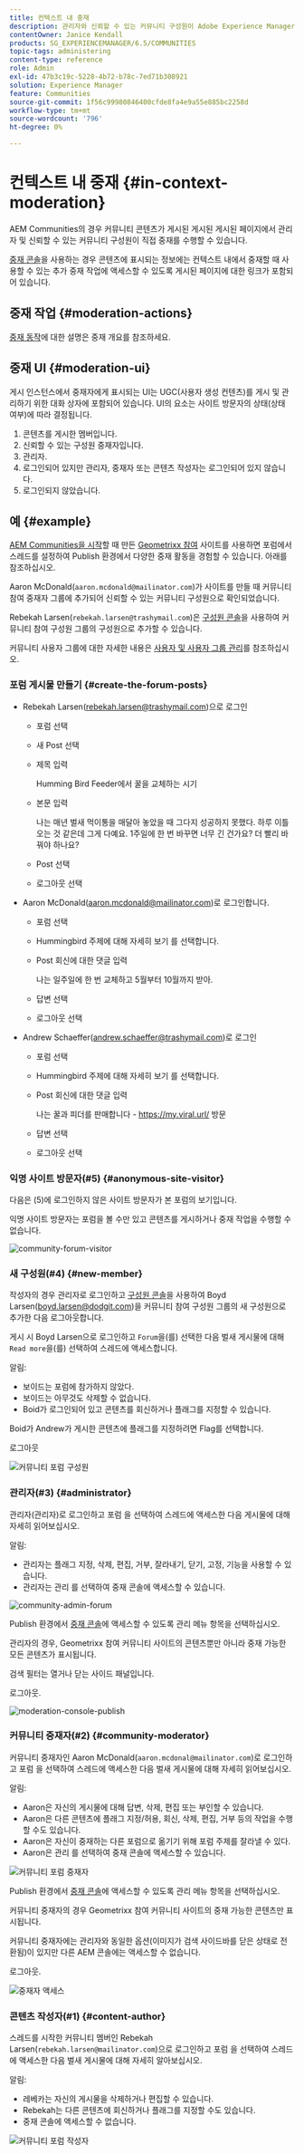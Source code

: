 ```yaml
---
title: 컨텍스트 내 중재
description: 관리자와 신뢰할 수 있는 커뮤니티 구성원이 Adobe Experience Manager 커뮤니티에서 중재자 작업을 수행하는 방법에 대해 알아봅니다.
contentOwner: Janice Kendall
products: SG_EXPERIENCEMANAGER/6.5/COMMUNITIES
topic-tags: administering
content-type: reference
role: Admin
exl-id: 47b3c19c-5228-4b72-b78c-7ed71b308921
solution: Experience Manager
feature: Communities
source-git-commit: 1f56c99980846400cfde8fa4e9a55e885bc2258d
workflow-type: tm+mt
source-wordcount: '796'
ht-degree: 0%

---
```


# 컨텍스트 내 중재 {#in-context-moderation}

AEM Communities의 경우 커뮤니티 콘텐츠가 게시된 게시된 게시된 페이지에서 관리자 및 신뢰할 수 있는 커뮤니티 구성원이 직접 중재를 수행할 수 있습니다.

[중재 콘솔](moderation.md)을 사용하는 경우 콘텐츠에 표시되는 정보에는 컨텍스트 내에서 중재할 때 사용할 수 있는 추가 중재 작업에 액세스할 수 있도록 게시된 페이지에 대한 링크가 포함되어 있습니다.

## 중재 작업 {#moderation-actions}

[중재 동작](moderate-ugc.md#moderation-actions)에 대한 설명은 중재 개요를 참조하세요.

## 중재 UI {#moderation-ui}

게시 인스턴스에서 중재자에게 표시되는 UI는 UGC(사용자 생성 컨텐츠)를 게시 및 관리하기 위한 대화 상자에 포함되어 있습니다. UI의 요소는 사이트 방문자의 상태(상태 여부)에 따라 결정됩니다.

1. 콘텐츠를 게시한 멤버입니다.
1. 신뢰할 수 있는 구성원 중재자입니다.
1. 관리자.
1. 로그인되어 있지만 관리자, 중재자 또는 콘텐츠 작성자는 로그인되어 있지 않습니다.
1. 로그인되지 않았습니다.

## 예 {#example}

[AEM Communities을 시작](getting-started.md)할 때 만든 [Geometrixx 참여](http://localhost:4503/content/sites/engage/en.html) 사이트를 사용하면 포럼에서 스레드를 설정하여 Publish 환경에서 다양한 중재 활동을 경험할 수 있습니다. 아래를 참조하십시오.

Aaron McDonald(`aaron.mcdonald@mailinator.com`)가 사이트를 만들 때 커뮤니티 참여 중재자 그룹에 추가되어 신뢰할 수 있는 커뮤니티 구성원으로 확인되었습니다.

Rebekah Larsen(`rebekah.larsen@trashymail.com`)은 [구성원 콘솔](members.md)을 사용하여 커뮤니티 참여 구성원 그룹의 구성원으로 추가할 수 있습니다.

커뮤니티 사용자 그룹에 대한 자세한 내용은 [사용자 및 사용자 그룹 관리](users.md)를 참조하십시오.

### 포럼 게시물 만들기 {#create-the-forum-posts}

* Rebekah Larsen(rebekah.larsen@trashymail.com)으로 로그인

   * 포럼 선택
   * 새 Post 선택
   * 제목 입력

     Humming Bird Feeder에서 꿀을 교체하는 시기

   * 본문 입력

     나는 매년 벌새 먹이통을 매달아 놓았을 때 그다지 성공하지 못했다. 하루 이틀 오는 것 같은데 그게 다예요. 1주일에 한 번 바꾸면 너무 긴 건가요? 더 빨리 바꿔야 하나요?

   * Post 선택
   * 로그아웃 선택

* Aaron McDonald(aaron.mcdonald@mailinator.com)로 로그인합니다.

   * 포럼 선택
   * Hummingbird 주제에 대해 자세히 보기 를 선택합니다.
   * Post 회신에 대한 댓글 입력

     나는 일주일에 한 번 교체하고 5월부터 10월까지 받아.

   * 답변 선택
   * 로그아웃 선택

* Andrew Schaeffer(andrew.schaeffer@trashymail.com)로 로그인

   * 포럼 선택
   * Hummingbird 주제에 대해 자세히 보기 를 선택합니다.
   * Post 회신에 대한 댓글 입력

     나는 꿀과 피더를 판매합니다 - https://my.viral.url/ 방문

   * 답변 선택
   * 로그아웃 선택

### 익명 사이트 방문자(#5) {#anonymous-site-visitor}

다음은 (5)에 로그인하지 않은 사이트 방문자가 본 포럼의 보기입니다.

익명 사이트 방문자는 포럼을 볼 수만 있고 콘텐츠를 게시하거나 중재 작업을 수행할 수 없습니다.

![community-forum-visitor](assets/community-forum-visitor.png)

### 새 구성원(#4) {#new-member}

작성자의 경우 관리자로 로그인하고 [구성원 콘솔](members.md)을 사용하여 Boyd Larsen(boyd.larsen@dodgit.com)을 커뮤니티 참여 구성원 그룹의 새 구성원으로 추가한 다음 로그아웃합니다.

게시 시 Boyd Larsen으로 로그인하고 `Forum`을(를) 선택한 다음 벌새 게시물에 대해 `Read more`을(를) 선택하여 스레드에 액세스합니다.

알림:

* 보이드는 포럼에 참가하지 않았다.
* 보이드는 아무것도 삭제할 수 없습니다.
* Boid가 로그인되어 있고 콘텐츠를 회신하거나 플래그를 지정할 수 있습니다.

Boid가 Andrew가 게시한 콘텐츠에 플래그를 지정하려면 Flag를 선택합니다.

로그아웃

![커뮤니티 포럼 구성원](assets/community-forum-member.png)

### 관리자(#3) {#administrator}

관리자(관리자)로 로그인하고 포럼 을 선택하여 스레드에 액세스한 다음 게시물에 대해 자세히 읽어보십시오.

알림:

* 관리자는 플래그 지정, 삭제, 편집, 거부, 잘라내기, 닫기, 고정, 기능을 사용할 수 있습니다.
* 관리자는 관리 를 선택하여 중재 콘솔에 액세스할 수 있습니다.

![community-admin-forum](assets/community-admin-forum.png)

Publish 환경에서 [중재 콘솔](moderation.md)에 액세스할 수 있도록 관리 메뉴 항목을 선택하십시오.

관리자의 경우, Geometrixx 참여 커뮤니티 사이트의 콘텐츠뿐만 아니라 중재 가능한 모든 콘텐츠가 표시됩니다.

검색 필터는 열거나 닫는 사이드 패널입니다.

로그아웃.

![moderation-console-publish](assets/moderation-console-publish.png)

### 커뮤니티 중재자(#2) {#community-moderator}

커뮤니티 중재자인 Aaron McDonald(`aaron.mcdonal@mailinator.com`)로 로그인하고 포럼 을 선택하여 스레드에 액세스한 다음 벌새 게시물에 대해 자세히 읽어보십시오.

알림:

* Aaron은 자신의 게시물에 대해 답변, 삭제, 편집 또는 부인할 수 있습니다.
* Aaron은 다른 콘텐츠에 플래그 지정/허용, 회신, 삭제, 편집, 거부 등의 작업을 수행할 수도 있습니다.
* Aaron은 자신이 중재하는 다른 포럼으로 옮기기 위해 포럼 주제를 잘라낼 수 있다.
* Aaron은 관리 를 선택하여 중재 콘솔에 액세스할 수 있습니다.

![커뮤니티 포럼 중재자](assets/community-forum-moderator.png)

Publish 환경에서 [중재 콘솔](moderation.md)에 액세스할 수 있도록 관리 메뉴 항목을 선택하십시오.

커뮤니티 중재자의 경우 Geometrixx 참여 커뮤니티 사이트의 중재 가능한 콘텐츠만 표시됩니다.

커뮤니티 중재자에는 관리자와 동일한 옵션(이미지가 검색 사이드바를 닫은 상태로 전환됨)이 있지만 다른 AEM 콘솔에는 액세스할 수 없습니다.

로그아웃.

![중재자 액세스](assets/moderator-access.png)

### 콘텐츠 작성자(#1) {#content-author}

스레드를 시작한 커뮤니티 멤버인 Rebekah Larsen(`rebekah.larsen@mailinator.com`)으로 로그인하고 포럼 을 선택하여 스레드에 액세스한 다음 벌새 게시물에 대해 자세히 알아보십시오.

알림:

* 레베카는 자신의 게시물을 삭제하거나 편집할 수 있습니다.
* Rebekah는 다른 콘텐츠에 회신하거나 플래그를 지정할 수도 있습니다.
* 중재 콘솔에 액세스할 수 없습니다.

![커뮤니티 포럼 작성자](assets/community-forum-author.png)
